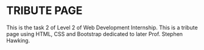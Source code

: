 # TRIBUTE PAGE

This is the task 2 of Level 2 of Web Development Internship. This is a tribute page using HTML, CSS and Bootstrap dedicated to later Prof. Stephen Hawking. 
